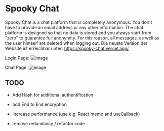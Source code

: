 # Spooky Chat
Spooky Chat is a chat platform that is completely anonymous.
You don't have to provide an email address or any other information.
The chat platform is designed so that no data is stored and you always start from "zero" to guarantee full anonymity.
For this reason, all messages, as well as the user himself are deleted when logging out.
Die neuste Version der Website ist erreichbar unter: https://spooky-chat.vercel.app/

Login Page:
![image](https://user-images.githubusercontent.com/83044113/193466143-4fa7eea2-c78a-4046-a8ff-1062835c2ff1.png)


Chat Page:
![image](https://user-images.githubusercontent.com/83044113/193466651-31473d29-8e8b-4c16-a40d-5d80961c3ae4.png)


## TODO

- Add Hash for additional authentification

- add End to End encryption

- increase performance (use e.g. React.memo and useCallback)

- remove redundancy / refactor code
